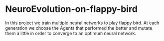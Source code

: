 # NeuroEvolution-on-flappy-bird
In this project we train multiple neural networks to play flappy bird. At each generation we choose the Agents that performed the better and mutate them a little in order to converge to an optimum neural network.
